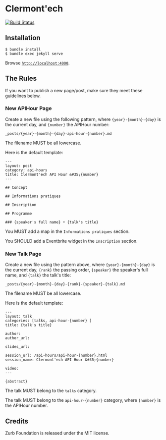 Clermont'ech
============

[![Build
Status](https://travis-ci.org/clermontech/clermontech.github.com.png?branch=master)](https://travis-ci.org/clermontech/clermontech.github.com)


## Installation

    $ bundle install
    $ bundle exec jekyll serve

Browse [`http://localhost:4000`](http://localhost:4000).


## The Rules

If you want to publish a new page/post, make sure they meet these guidelines
below.

### New APIHour Page

Create a new file using the following pattern, where `{year}-{month}-{day}` is
the current day, and `{number}` the APIHour number:

    _posts/{year}-{month}-{day}-api-hour-{number}.md

The filename MUST be all lowercase.

Here is the default template:

    ---
    layout: post
    category: api-hours
    title: Clermont'ech API Hour &#35;{number}
    ---

    ## Concept

    ## Informations pratiques

    ## Inscription

    ## Programme

    ### {speaker's full name} • {talk's title}

You MUST add a map in the `Informations pratiques` section.

You SHOULD add a Eventbrite widget in the `Inscription` section.

### New Talk Page

Create a new file using the pattern above, where `{year}-{month}-{day}` is
the current day, `{rank}` the passing order, `{speaker}` the speaker's full
name, and `{talk}` the talk's title:

    _posts/{year}-{month}-{day}-{rank}-{speaker}-{talk}.md

The filename MUST be all lowercase.

Here is the default template:

    ---
    layout: talk
    categories: [talks, api-hour-{number} ]
    title: {talk's title}

    author:
    author_url:

    slides_url:

    session_url: /api-hours/api-hour-{number}.html
    session_name: Clermont'ech API Hour &#35;{number}

    video:
    ---

    {abstract}

The talk MUST belong to the `talks` category.

The talk MUST belong to the `api-hour-{number}` category, where `{number}` is
the APIHour number.


## Credits

Zurb Foundation is released under the MIT license.
